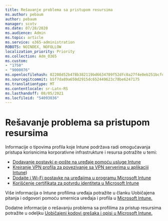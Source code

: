 ```yaml
---
title: Rešavanje problema sa pristupom resursima
ms.author: pebaum
author: pebaum
manager: scotv
ms.date: 07/28/2020
ms.audience: Admin
ms.topic: article
ms.service: o365-administration
ROBOTS: NOINDEX, NOFOLLOW
localization_priority: Priority
ms.collection: Adm_O365
ms.custom:
- "1750"
- "9000076"
ms.openlocfilehash: 02208d52b478b382119bd6634709f52dfc0a27f4e0eb251bcfdb4d96d47dac82
ms.sourcegitcommit: b5f7da89a650d2915dc652449623c78be6247175
ms.translationtype: MT
ms.contentlocale: sr-Latn-RS
ms.lasthandoff: 08/05/2021
ms.locfileid: "54093036"
---
```

# <a name="troubleshoot-resource-access-issues"></a>Rešavanje problema sa pristupom resursima

Informacije o tipovima profila koje Intune podržava radi omogućavanja pristupa korisnicima korporativne infrastrukture i resursa potražite u temi:

- [Dodavanje postavki e-pošte na uređaje pomoću usluge Intune](https://docs.microsoft.com/intune/email-settings-configure)
- [Kreiranje VPN profila za povezivanje sa VPN serverima u aplikaciji Intune](https://docs.microsoft.com/intune/vpn-settings-configure))
- [Dodajte i Wi-Fi postavke na uređajima u programu Microsoft Intune](https://docs.microsoft.com/intune/wi-fi-settings-configure)
- [Korišćenje certifikata za potvrdu identiteta u Microsoft Intune](https://docs.microsoft.com/intune/certificates-configure)

Više informacija o Intune profilima uređaja potražite u članku Uobičajena pitanja i odgovori pomoću smernica uređaja i profila u [Microsoft Intune.](https://docs.microsoft.com/intune/device-profile-troubleshoot)

Dodatne informacije o rešavanju problema sa profilima za pristup resursima potražite u odeljku [Uobičajeni kodovi grešaka i opisi u Microsoft Intune.](https://docs.microsoft.com/intune/troubleshoot-company-resource-access-problems)